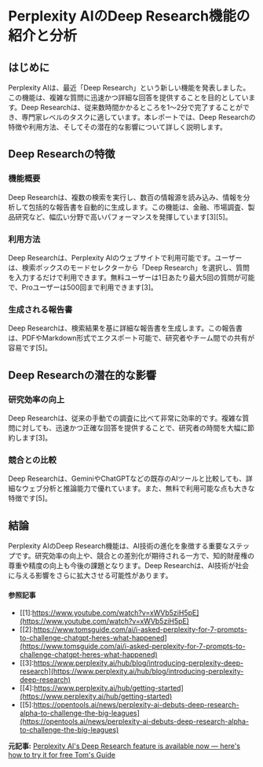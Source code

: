 # Perplexity AIのDeep Research機能の紹介と分析

## はじめに

Perplexity AIは、最近「Deep Research」という新しい機能を発表しました。この機能は、複雑な質問に迅速かつ詳細な回答を提供することを目的としています。Deep Researchは、従来数時間かかるところを1〜2分で完了することができ、専門家レベルのタスクに適しています。本レポートでは、Deep Researchの特徴や利用方法、そしてその潜在的な影響について詳しく説明します。

## Deep Researchの特徴

### 機能概要

Deep Researchは、複数の検索を実行し、数百の情報源を読み込み、情報を分析して包括的な報告書を自動的に生成します。この機能は、金融、市場調査、製品研究など、幅広い分野で高いパフォーマンスを発揮しています[3][5]。

### 利用方法

Deep Researchは、Perplexity AIのウェブサイトで利用可能です。ユーザーは、検索ボックスのモードセレクターから「Deep Research」を選択し、質問を入力するだけで利用できます。無料ユーザーは1日あたり最大5回の質問が可能で、Proユーザーは500回まで利用できます[3]。

### 生成される報告書

Deep Researchは、検索結果を基に詳細な報告書を生成します。この報告書は、PDFやMarkdown形式でエクスポート可能で、研究者やチーム間での共有が容易です[5]。

## Deep Researchの潜在的な影響

### 研究効率の向上

Deep Researchは、従来の手動での調査に比べて非常に効率的です。複雑な質問に対しても、迅速かつ正確な回答を提供することで、研究者の時間を大幅に節約します[3]。

### 競合との比較

Deep Researchは、GeminiやChatGPTなどの既存のAIツールと比較しても、詳細なウェブ分析と推論能力で優れています。また、無料で利用可能な点も大きな特徴です[5]。

## 結論

Perplexity AIのDeep Research機能は、AI技術の進化を象徴する重要なステップです。研究効率の向上や、競合との差別化が期待される一方で、知的財産権の尊重や精度の向上も今後の課題となります。Deep Researchは、AI技術が社会に与える影響をさらに拡大させる可能性があります。

#### 参照記事
- [[1]:https://www.youtube.com/watch?v=xWVb5ziH5pE](https://www.youtube.com/watch?v=xWVb5ziH5pE)
- [[2]:https://www.tomsguide.com/ai/i-asked-perplexity-for-7-prompts-to-challenge-chatgpt-heres-what-happened](https://www.tomsguide.com/ai/i-asked-perplexity-for-7-prompts-to-challenge-chatgpt-heres-what-happened)
- [[3]:https://www.perplexity.ai/hub/blog/introducing-perplexity-deep-research](https://www.perplexity.ai/hub/blog/introducing-perplexity-deep-research)
- [[4]:https://www.perplexity.ai/hub/getting-started](https://www.perplexity.ai/hub/getting-started)
- [[5]:https://opentools.ai/news/perplexity-ai-debuts-deep-research-alpha-to-challenge-the-big-leagues](https://opentools.ai/news/perplexity-ai-debuts-deep-research-alpha-to-challenge-the-big-leagues)


**元記事:** [Perplexity AI's Deep Research feature is available now — here's how to try it for free Tom's Guide](https://www.tomsguide.com/ai/perplexity-ais-deep-research-feature-is-available-now-heres-how-to-try-it-for-free)